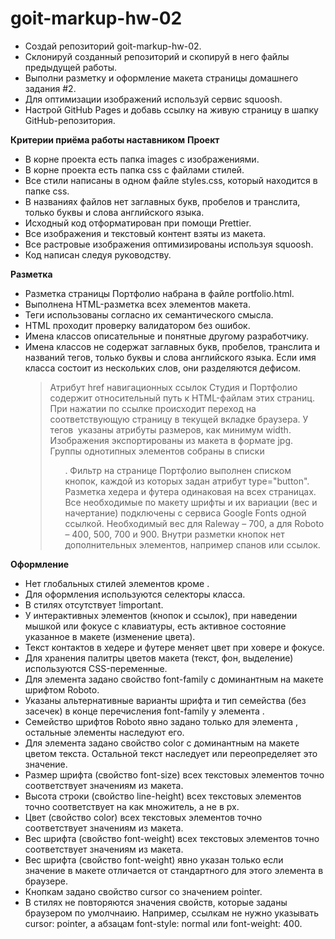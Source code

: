 # goit-markup-hw-02

- Создай репозиторий goit-markup-hw-02.
- Склонируй созданный репозиторий и скопируй в него файлы предыдущей работы.
- Выполни разметку и оформление макета страницы домашнего задания #2.
- Для оптимизации изображений используй сервис squoosh.
- Настрой GitHub Pages и добавь ссылку на живую страницу в шапку GitHub-репозитория.

**Критерии приёма работы наставником**
**Проект**

- В корне проекта есть папка images с изображениями.
- В корне проекта есть папка css с файлами стилей.
- Все стили написаны в одном файле styles.css, который находится в папке css.
- В названиях файлов нет заглавных букв, пробелов и транслита, только буквы и слова английского языка.
- Исходный код отформатирован при помощи Prettier.
- Все изображения и текстовый контент взяты из макета.
- Все растровые изображения оптимизированы используя squoosh.
- Код написан следуя руководству.

**Разметка**

- Разметка страницы Портфолио набрана в файле portfolio.html.
- Выполнена HTML-разметка всех элементов макета.
- Теги использованы согласно их семантического смысла.
- HTML проходит проверку валидатором без ошибок.
- Имена классов описательные и понятные другому разработчику.
- Имена классов не содержат заглавных букв, пробелов, транслита и названий тегов, только буквы и слова английского языка. Если имя класса состоит из нескольких слов, они разделяются дефисом.
  > Атрибут href навигационных ссылок Студия и Портфолио содержит относительный путь к HTML-файлам этих страниц. При нажатии по ссылке происходит переход на соответствующую страницу в текущей вкладке браузера.
  > У тегов <img> указаны атрибуты размеров, как минимум width.
  > Изображения экспортированы из макета в формате jpg.
  > Группы однотипных элементов собраны в списки <ul>.
  > Фильтр на странице Портфолио выполнен списком кнопок, каждой из которых задан атрибут type="button".
  > Разметка хедера и футера одинаковая на всех страницах.
  > Все необходимые по макету шрифты и их вариации (вес и начертание) подключены с сервиса Google Fonts одной ссылкой. Необходимый вес для Raleway – 700, а для Roboto – 400, 500, 700 и 900.
  > Внутри разметки кнопок нет дополнительных элементов, например спанов или ссылок.

**Оформление**

- Нет глобальных стилей элементов кроме <body>.
- Для оформления используются селекторы класса.
- В стилях отсутствует !important.
- У интерактивных элементов (кнопок и ссылок), при наведении мышкой или фокусе с клавиатуры, есть активное состояние указанное в макете (изменение цвета).
- Текст контактов в хедере и футере меняет цвет при ховере и фокусе.
- Для хранения палитры цветов макета (текст, фон, выделение) используются CSS-переменные.
- Для элемента <body> задано свойство font-family с доминантным на макете шрифтом Roboto.
- Указаны альтернативные варианты шрифта и тип семейства (без засечек) в конце перечисления font-family у элемента <body>.
- Семейство шрифтов Roboto явно задано только для элемента <body>, остальные элементы наследуют его.
- Для элемента <body> задано свойство color с доминантным на макете цветом текста. Остальной текст наследует или переопределяет это значение.
- Размер шрифта (свойство font-size) всех текстовых элементов точно соответствует значениям из макета.
- Высота строки (свойство line-height) всех текстовых элементов точно соответствует на как множитель, а не в px.
- Цвет (свойство color) всех текстовых элементов точно соответствует значениям из макета.
- Вес шрифта (свойство font-weight) всех текстовых элементов точно соответствует значениям из макета.
- Вес шрифта (свойство font-weight) явно указан только если значение в макете отличается от стандартного для этого элемента в браузере.
- Кнопкам задано свойство cursor со значением pointer.
- В стилях не повторяются значения свойств, которые заданы браузером по умолчнаию. Например, ссылкам не нужно указывать cursor: pointer, а абзацам font-style: normal или font-weight: 400.
